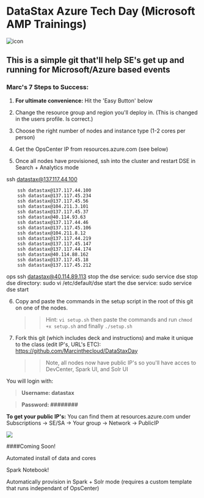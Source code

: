 DataStax Azure Tech Day (Microsoft AMP Trainings)
===================
![icon](http://i.imgur.com/FoIOBlt.png)

This is a simple git that'll help SE's get up and running for Microsoft/Azure based events
----------

### Marc's **7** Steps to Success:

1. **For ultimate convenience:** Hit the 'Easy Button' below

2. Change the resource group and region you'll deploy in. (This is changed in the users profile. Is correct.)
3. Choose the right number of nodes and instance type (1-2 cores per person)

4. Get the OpsCenter IP from resources.azure.com (see below)

5. Once all nodes have provisioned, ssh into the cluster and restart DSE in Search + Analytics mode

ssh datastax@137.117.44.100


        ssh datastax@137.117.44.100
        ssh datastax@137.117.45.234
        ssh datastax@137.117.45.56
        ssh datastax@104.211.3.101
        ssh datastax@137.117.45.37
        ssh datastax@40.114.93.63
        ssh datastax@137.117.44.46
        ssh datastax@137.117.45.106
        ssh datastax@104.211.8.12
        ssh datastax@137.117.44.219
        ssh datastax@137.117.45.147
        ssh datastax@137.117.44.174
        ssh datastax@40.114.88.162
        ssh datastax@137.117.45.18
        ssh datastax@137.117.45.212
 ops   ssh datastax@40.114.89.113
 stop the dse service:  sudo service dse stop
 dse directory:         sudo vi /etc/default/dse
 start the dse service: sudo service dse start

6. Copy and paste the commands in the setup script in the root of this git on one of the nodes.

    >>Hint: `vi setup.sh` then paste the commands and run `chmod +x setup.sh` and finally `./setup.sh`

7. Fork this git (which includes deck and instructions) and make it unique to the class (edit IP's, URL's ETC): https://github.com/Marcinthecloud/DataStaxDay

    >>Note, all nodes now have public IP's so you'll have acces to DevCenter, Spark UI, and Solr UI


You will login with:

>**Username: datastax**

>**Password: ########**

**To get your public IP's:** You can find them at resources.azure.com under Subscriptions -> SE/SA -> Your group -> Network -> PublicIP

<a href="https://portal.azure.com/#create/Microsoft.Template/uri/https%3A%2F%2Fraw.githubusercontent.com%2FMarcintheCloud%2FAzureTechDaySetup%2Fmaster%2Fsingledc%2FmainTemplate.json" target="_blank">
    <img src="http://susankaywyatt.com/wp-content/uploads/2010/10/staples-easy-button.png"/>
</a>



####Coming Soon!

Automated install of data and cores

Spark Notebook!

Automatically provision in Spark + Solr mode (requires a custom template that runs independant of OpsCenter)
